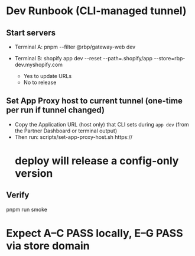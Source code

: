 # Dev Runbook (CLI-managed tunnel)

## Start servers
- Terminal A:
  pnpm --filter @rbp/gateway-web dev

- Terminal B:
  shopify app dev --reset --path=.shopify/app --store=rbp-dev.myshopify.com
  - Yes to update URLs
  - No to release

## Set App Proxy host to current tunnel (one-time per run if tunnel changed)
- Copy the Application URL (host only) that CLI sets during `app dev` (from the Partner Dashboard or terminal output)
- Then run:
  scripts/set-app-proxy-host.sh https://<copied-host>
  # deploy will release a config-only version

## Verify
pnpm run smoke
# Expect A–C PASS locally, E–G PASS via store domain
